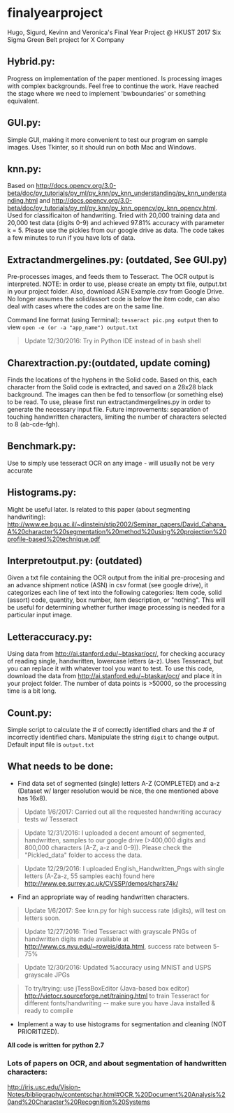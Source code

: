 # finalyearproject
Hugo, Sigurd, Kevinn and Veronica's Final Year Project @ HKUST 2017
Six Sigma Green Belt project for X Company

## Hybrid.py: 
Progress on implementation of the paper mentioned. Is processing images with complex backgrounds. Feel free to continue the work. Have reached the stage where we need to implement 'bwboundaries' or something equivalent.

## GUI.py: 
Simple GUI, making it more convenient to test our program on sample images.
Uses Tkinter, so it should run on both Mac and Windows.

## knn.py: 
Based on http://docs.opencv.org/3.0-beta/doc/py_tutorials/py_ml/py_knn/py_knn_understanding/py_knn_understanding.html and http://docs.opencv.org/3.0-beta/doc/py_tutorials/py_ml/py_knn/py_knn_opencv/py_knn_opencv.html.
Used for classificaiton of handwriting.
Tried with 20,000 training data and 20,000 test data (digits 0-9) and achieved 97.81% accuracy with parameter k = 5. 
Please use the pickles from our google drive as data.
The code takes a few minutes to run if you have lots of data. 

## Extractandmergelines.py: (outdated, See GUI.py)
Pre-processes images, and feeds them to Tesseract. The OCR output is interpreted. NOTE: in order to use, please create an empty txt file, output.txt in your project folder. Also, download ASN Example.csv from Google Drive. No longer assumes the solid/assort code is below the item code, can also deal with cases where the codes are on the same line.

Command line format (using Terminal): ```tesseract pic.png output``` then to view ```open -e (or -a "app_name") output.txt```

> Update 12/30/2016: Try in Python IDE instead of in bash shell

## Charextraction.py:(outdated, update coming)
Finds the locations of the hyphens in the Solid code. Based on this, each character from the Solid code is extracted, and saved on a 28x28 black background. The images can then be fed to tensorflow (or something else) to be read. To use, please first run extractandmergelines.py in order to generate the necessary input file. Future improvements: separation of touching handwritten characters, limiting the number of characters selected to 8 (ab-cde-fgh).


## Benchmark.py:
Use to simply use tesseract OCR on any image - will usually not be very accurate

## Histograms.py:
Might be useful later. Is related to this paper (about segmenting handwriting): http://www.ee.bgu.ac.il/~dinstein/stip2002/Seminar_papers/David_Cahana_A%20character%20segmentation%20method%20using%20projection%20profile-based%20technique.pdf 

## Interpretoutput.py: (outdated)
Given a txt file containing the OCR output from the initial pre-procesing and an advance shipment notice (ASN) in csv format (see google drive), it categorizes each line of text into the following categories:
Item code, solid (assort) code, quantity, box number, item description, or "nothing". 
This will be useful for determining whether further image processing is needed for a particular input image. 

## Letteraccuracy.py: 
Using data from http://ai.stanford.edu/~btaskar/ocr/, for checking accuracy of reading single, handwritten, lowercase letters (a-z). Uses Tesseract, but you can replace it with whatever tool you want to test. To use this code, download the data from http://ai.stanford.edu/~btaskar/ocr/ and place it in your project folder. The number of data points is >50000, so the processing time is a bit long.

## Count.py:
Simple script to calculate the # of correctly identified chars and the # of incorrectly identified chars. Manipulate the string ```digit``` to change output. Default input file is ```output.txt```

## What needs to be done: 
 - Find data set of segmented (single) letters A-Z (COMPLETED) and a-z (Dataset w/ larger resolution would be nice, the one mentioned above has 16x8).

 > Update 1/6/2017: Carried out all the requested handwriting accuracy tests w/ Tesseract

 > Update 12/31/2016: I uploaded a decent amount of segmented, handwritten, samples to our google drive (>400,000 digits and 800,000 characters (A-Z, a-z and 0-9)). Please check the "Pickled_data" folder to access the data.
 
 > Update 12/29/2016: I uploaded English_Handwritten_Pngs with single letters (A-Za-z, 55 samples each) found here <http://www.ee.surrey.ac.uk/CVSSP/demos/chars74k/>
 

 - Find an appropriate way of reading handwritten characters.
 
 > Update 1/6/2017: See knn.py for high success rate (digits), will test on letters soon.
 
 > Update 12/27/2016: Tried Tesseract with grayscale PNGs of handwritten digits made available at <http://www.cs.nyu.edu/~roweis/data.html>, success rate between 5-75%

 > Update 12/30/2016: Updated %accuracy using MNIST and USPS grayscale JPGs
 
 > To try/trying: use jTessBoxEditor (Java-based box editor) <http://vietocr.sourceforge.net/training.html> to train Tesseract for different fonts/handwriting -- make sure you have Java installed & ready to compile

 - Implement a way to use histograms for segmentation and cleaning (NOT PRIORITIZED). 
 

**All code is written for python 2.7**

### Lots of papers on OCR, and about segmentation of handwritten characters:  
http://iris.usc.edu/Vision-Notes/bibliography/contentschar.html#OCR,%20Document%20Analysis%20and%20Character%20Recognition%20Systems
